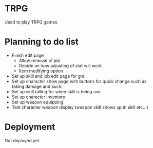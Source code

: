 # TRPG
Used to play TRPG games.

# Planning to do list
* Finish edit page
  * Allow removal of job
  * Decide on how adjusting of stat will work
  * Item modifying option
* Set up skill and job edit page for gm.
* Set up character show page with buttons for quick change such as taking damage and such.
* Set up skill rolling for when skill is being use.
* Set up character inventory
* Set up weapon equipping
* Test character weapon display (weapon skill shows up in skill etc...)

# Deployment
Not deployed yet.
